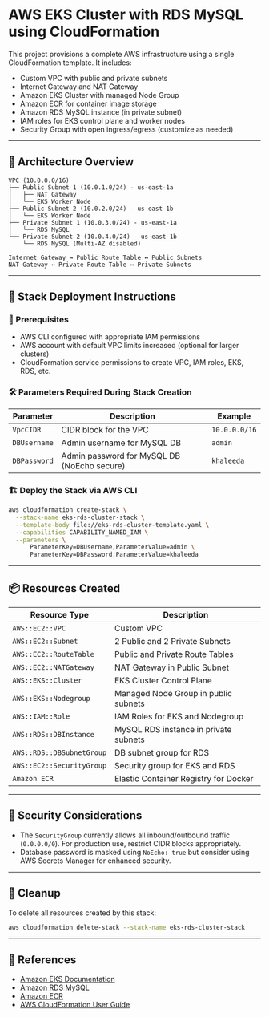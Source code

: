 # AWS EKS Cluster with RDS MySQL using CloudFormation

This project provisions a complete AWS infrastructure using a single CloudFormation template. It includes:

* Custom VPC with public and private subnets
* Internet Gateway and NAT Gateway
* Amazon EKS Cluster with managed Node Group
* Amazon ECR for container image storage
* Amazon RDS MySQL instance (in private subnet)
* IAM roles for EKS control plane and worker nodes
* Security Group with open ingress/egress (customize as needed)

---

## 🧱 Architecture Overview

```
VPC (10.0.0.0/16)
├── Public Subnet 1 (10.0.1.0/24) - us-east-1a
│   ├── NAT Gateway
│   └── EKS Worker Node
├── Public Subnet 2 (10.0.2.0/24) - us-east-1b
│   └── EKS Worker Node
├── Private Subnet 1 (10.0.3.0/24) - us-east-1a
│   └── RDS MySQL
└── Private Subnet 2 (10.0.4.0/24) - us-east-1b
    └── RDS MySQL (Multi-AZ disabled)

Internet Gateway ↔ Public Route Table ↔ Public Subnets  
NAT Gateway ↔ Private Route Table ↔ Private Subnets  
```

---

## 🚀 Stack Deployment Instructions

### 📌 Prerequisites

* AWS CLI configured with appropriate IAM permissions
* AWS account with default VPC limits increased (optional for larger clusters)
* CloudFormation service permissions to create VPC, IAM roles, EKS, RDS, etc.

### 🛠️ Parameters Required During Stack Creation

| Parameter    | Description                                 | Example       |
| ------------ | ------------------------------------------- | ------------- |
| `VpcCIDR`    | CIDR block for the VPC                      | `10.0.0.0/16` |
| `DBUsername` | Admin username for MySQL DB                 | `admin`       |
| `DBPassword` | Admin password for MySQL DB (NoEcho secure) | `khaleeda`    |

### 🏗️ Deploy the Stack via AWS CLI

```bash
aws cloudformation create-stack \
  --stack-name eks-rds-cluster-stack \
  --template-body file://eks-rds-cluster-template.yaml \
  --capabilities CAPABILITY_NAMED_IAM \
  --parameters \
      ParameterKey=DBUsername,ParameterValue=admin \
      ParameterKey=DBPassword,ParameterValue=khaleeda
```

---

## 📦 Resources Created

| Resource Type             | Description                           |
| ------------------------- | ------------------------------------- |
| `AWS::EC2::VPC`           | Custom VPC                            |
| `AWS::EC2::Subnet`        | 2 Public and 2 Private Subnets        |
| `AWS::EC2::RouteTable`    | Public and Private Route Tables       |
| `AWS::EC2::NATGateway`    | NAT Gateway in Public Subnet          |
| `AWS::EKS::Cluster`       | EKS Cluster Control Plane             |
| `AWS::EKS::Nodegroup`     | Managed Node Group in public subnets  |
| `AWS::IAM::Role`          | IAM Roles for EKS and Nodegroup       |
| `AWS::RDS::DBInstance`    | MySQL RDS instance in private subnets |
| `AWS::RDS::DBSubnetGroup` | DB subnet group for RDS               |
| `AWS::EC2::SecurityGroup` | Security group for EKS and RDS        |
| `Amazon ECR`              | Elastic Container Registry for Docker |

---

## 🔐 Security Considerations

* The `SecurityGroup` currently allows all inbound/outbound traffic (`0.0.0.0/0`). For production use, restrict CIDR blocks appropriately.
* Database password is masked using `NoEcho: true` but consider using AWS Secrets Manager for enhanced security.

---

## 🧹 Cleanup

To delete all resources created by this stack:

```bash
aws cloudformation delete-stack --stack-name eks-rds-cluster-stack
```

---

## 📎 References

* [Amazon EKS Documentation](https://docs.aws.amazon.com/eks/latest/userguide/what-is-eks.html)
* [Amazon RDS MySQL](https://docs.aws.amazon.com/AmazonRDS/latest/UserGuide/CHAP_MySQL.html)
* [Amazon ECR](https://docs.aws.amazon.com/AmazonECR/latest/userguide/what-is-ecr.html)
* [AWS CloudFormation User Guide](https://docs.aws.amazon.com/AWSCloudFormation/latest/UserGuide/Welcome.html)

